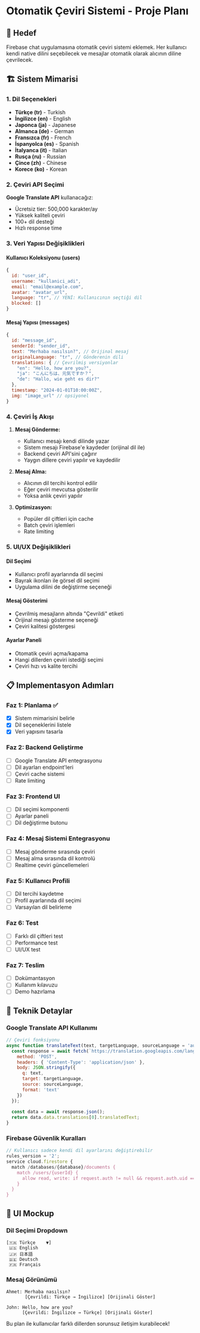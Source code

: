 # Otomatik Çeviri Sistemi - Proje Planı

## 🎯 Hedef
Firebase chat uygulamasına otomatik çeviri sistemi eklemek. Her kullanıcı kendi native dilini seçebilecek ve mesajlar otomatik olarak alıcının diline çevrilecek.

## 🏗️ Sistem Mimarisi

### 1. Dil Seçenekleri
- **Türkçe (tr)** - Turkish
- **İngilizce (en)** - English  
- **Japonca (ja)** - Japanese
- **Almanca (de)** - German
- **Fransızca (fr)** - French
- **İspanyolca (es)** - Spanish
- **İtalyanca (it)** - Italian
- **Rusça (ru)** - Russian
- **Çince (zh)** - Chinese
- **Korece (ko)** - Korean

### 2. Çeviri API Seçimi
**Google Translate API** kullanacağız:
- Ücretsiz tier: 500,000 karakter/ay
- Yüksek kaliteli çeviri
- 100+ dil desteği
- Hızlı response time

### 3. Veri Yapısı Değişiklikleri

#### Kullanıcı Koleksiyonu (users)
```javascript
{
  id: "user_id",
  username: "kullanici_adi",
  email: "email@example.com",
  avatar: "avatar_url",
  language: "tr", // YENİ: Kullanıcının seçtiği dil
  blocked: []
}
```

#### Mesaj Yapısı (messages)
```javascript
{
  id: "message_id",
  senderId: "sender_id",
  text: "Merhaba nasılsın?", // Orijinal mesaj
  originalLanguage: "tr", // Gönderenin dili
  translations: { // Çevrilmiş versiyonlar
    "en": "Hello, how are you?",
    "ja": "こんにちは、元気ですか？",
    "de": "Hallo, wie geht es dir?"
  },
  timestamp: "2024-01-01T10:00:00Z",
  img: "image_url" // opsiyonel
}
```

### 4. Çeviri İş Akışı

1. **Mesaj Gönderme:**
   - Kullanıcı mesajı kendi dilinde yazar
   - Sistem mesajı Firebase'e kaydeder (orijinal dil ile)
   - Backend çeviri API'sini çağırır
   - Yaygın dillere çeviri yapılır ve kaydedilir

2. **Mesaj Alma:**
   - Alıcının dil tercihi kontrol edilir
   - Eğer çeviri mevcutsa gösterilir
   - Yoksa anlık çeviri yapılır

3. **Optimizasyon:**
   - Popüler dil çiftleri için cache
   - Batch çeviri işlemleri
   - Rate limiting

### 5. UI/UX Değişiklikleri

#### Dil Seçimi
- Kullanıcı profil ayarlarında dil seçimi
- Bayrak ikonları ile görsel dil seçimi
- Uygulama dilini de değiştirme seçeneği

#### Mesaj Gösterimi
- Çevrilmiş mesajların altında "Çevrildi" etiketi
- Orijinal mesajı gösterme seçeneği
- Çeviri kalitesi göstergesi

#### Ayarlar Paneli
- Otomatik çeviri açma/kapama
- Hangi dillerden çeviri istediği seçimi
- Çeviri hızı vs kalite tercihi

## 📋 Implementasyon Adımları

### Faz 1: Planlama ✅
- [x] Sistem mimarisini belirle
- [x] Dil seçeneklerini listele
- [x] Veri yapısını tasarla

### Faz 2: Backend Geliştirme
- [ ] Google Translate API entegrasyonu
- [ ] Dil ayarları endpoint'leri
- [ ] Çeviri cache sistemi
- [ ] Rate limiting

### Faz 3: Frontend UI
- [ ] Dil seçimi komponenti
- [ ] Ayarlar paneli
- [ ] Dil değiştirme butonu

### Faz 4: Mesaj Sistemi Entegrasyonu
- [ ] Mesaj gönderme sırasında çeviri
- [ ] Mesaj alma sırasında dil kontrolü
- [ ] Realtime çeviri güncellemeleri

### Faz 5: Kullanıcı Profili
- [ ] Dil tercihi kaydetme
- [ ] Profil ayarlarında dil seçimi
- [ ] Varsayılan dil belirleme

### Faz 6: Test
- [ ] Farklı dil çiftleri test
- [ ] Performance test
- [ ] UI/UX test

### Faz 7: Teslim
- [ ] Dokümantasyon
- [ ] Kullanım kılavuzu
- [ ] Demo hazırlama

## 🔧 Teknik Detaylar

### Google Translate API Kullanımı
```javascript
// Çeviri fonksiyonu
async function translateText(text, targetLanguage, sourceLanguage = 'auto') {
  const response = await fetch(`https://translation.googleapis.com/language/translate/v2?key=${API_KEY}`, {
    method: 'POST',
    headers: { 'Content-Type': 'application/json' },
    body: JSON.stringify({
      q: text,
      target: targetLanguage,
      source: sourceLanguage,
      format: 'text'
    })
  });
  
  const data = await response.json();
  return data.data.translations[0].translatedText;
}
```

### Firebase Güvenlik Kuralları
```javascript
// Kullanıcı sadece kendi dil ayarlarını değiştirebilir
rules_version = '2';
service cloud.firestore {
  match /databases/{database}/documents {
    match /users/{userId} {
      allow read, write: if request.auth != null && request.auth.uid == userId;
    }
  }
}
```

## 🎨 UI Mockup

### Dil Seçimi Dropdown
```
[🇹🇷 Türkçe    ▼]
 🇺🇸 English
 🇯🇵 日本語
 🇩🇪 Deutsch
 🇫🇷 Français
```

### Mesaj Görünümü
```
Ahmet: Merhaba nasılsın?
       [Çevrildi: Türkçe → İngilizce] [Orijinali Göster]

John: Hello, how are you?
      [Çevrildi: İngilizce → Türkçe] [Orijinali Göster]
```

Bu plan ile kullanıcılar farklı dillerden sorunsuz iletişim kurabilecek!

